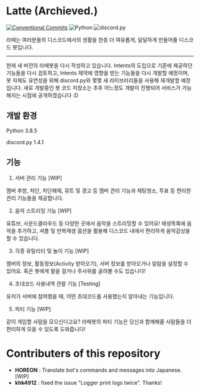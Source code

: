 # Latte (Archieved.)
[![Conventional Commits](https://img.shields.io/badge/Conventional%20Commits-1.0.0-yellow.svg)](https://conventionalcommits.org)
![Python](https://img.shields.io/badge/python-3.8.5-blue.svg?style=flat&logo=Python)
![discord.py](https://img.shields.io/badge/discord.py-1.4.1-blue.svg?style=flat&logo=Discord)

라떼는 여러분들의 디스코드에서의 생활을 한층 더 여유롭게, 달달하게 만들어줄 디스코드 봇입니다.

---
현재 새 버전의 라떼봇을 다시 작성하고 있습니다. Intents의 도입으로 기존에 제공하던 기능들을 다시 검토하고, Intents 제약에 영향을 받는 기능들을 다시 개발할 예정이며, 봇 자체도 유연성을 위해 discord.py와 몇몇 새 라이브러리들을 사용해 재개발할 예정입니다.
새로 개발중인 봇 코드 저장소는 추후 어느정도 개발이 진행되어 서비스가 가능해지는 시점에 공개하겠습니다 :D

## 개발 환경
Python 3.8.5

discord.py 1.4.1

## 기능

1. 서버 관리 기능 [WIP]

멤버 추방, 차단, 차단해제, 뮤트 및 경고 등 멤버 관리 기능과 채팅청소, 투표 등 편리한 관리 기능들을 제공합니다. 

2. 음악 스트리밍 기능 [WIP]

유튜브, 사운드클라우드 등 다양한 곳에서 음악을 스트리밍할 수 있어요!
재생목록에 음악을 추가하고, 셔플 및 반복재생 옵션을 활용해 디스코드 내에서 편리하게 음악감상을 할 수 있습니다.

3. 각종 유틸리티 및 놀이 기능 [WIP]

멤버의 정보, 활동정보(Activity 받아오기), 서버 정보를 받아오거나 알람을 설정할 수 있어요. 혹은 봇에게 말을 걸거나 주사위를 굴려볼 수도 있습니다!

4. 초대코드 사용내역 관찰 기능 [Testing]

유저가 서버에 참여했을 때, 어떤 초대코드를 사용했는지 알아내는 기능입니다.

5. 파티 기능 [WIP]

같이 게임할 사람을 모으신다고요? 라떼봇의 파티 기능은 당신과 함께해줄 사람들을 더 편리하게 모을 수 있도록 도와줍니다!

# Contributers of this repository
- **HOREON** : Translate bot's commands and messages into Japanese. [WIP]
- **khk4912** : fixed the issue "Logger print logs twice". Thanks!
